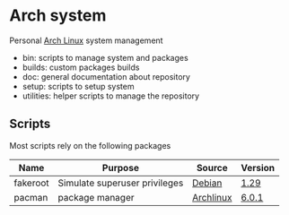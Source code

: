 # Arch system

Personal [Arch Linux](https://www.archlinux.org/) system management

- bin: scripts to manage system and packages
- builds: custom packages builds
- doc: general documentation about repository
- setup: scripts to setup system
- utilities: helper scripts to manage the repository


## Scripts

Most scripts rely on the following packages

| Name        | Purpose                          | Source                                                                            | Version                                                                                                     |
|-------------|----------------------------------|-----------------------------------------------------------------------------------|-------------------------------------------------------------------------------------------------------------|
| fakeroot    | Simulate superuser privileges    | [Debian](http://debian.backend.mirrors.debian.org/debian/pool/main/f/fakeroot)    | [1.29](http://debian.backend.mirrors.debian.org/debian/pool/main/f/fakeroot/fakeroot_1.29.orig.tar.gz)      |
| pacman      | package manager                  | [Archlinux](https://git.archlinux.org/pacman.git)                                 | [6.0.1](https://git.archlinux.org/pacman.git/tag/?h=v6.0.1)                                                 |
